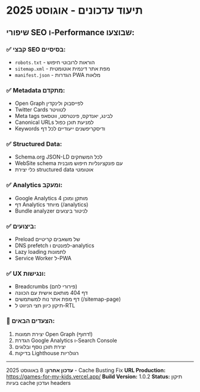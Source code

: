 # תיעוד עדכונים - אוגוסט 2025

## שיפורי SEO ו-Performance שבוצעו:

### ✅ קבצי SEO בסיסיים:
- `robots.txt` - הוראות לרובוטי חיפוש
- `sitemap.xml` - מפת אתר דינמית אוטומטית
- `manifest.json` - הגדרות PWA מלאות

### ✅ Metadata מתקדם:
- Open Graph לפייסבוק ולינקדין
- Twitter Cards לטוויטר
- Meta tags לבינג, יאנדקס, פינטרסט, ווטסאפ
- Canonical URLs למניעת תוכן כפול
- Keywords ודיסקריפשנים ייעודיים לכל דף

### ✅ Structured Data:
- Schema.org JSON-LD לכל המשחקים
- WebSite schema עם פונקציונליות חיפוש מובנית
- כלי יצירת structured data אוטומטי

### ✅ Analytics ומעקב:
- Google Analytics 4 מותקן ומוכן
- דף Analytics מיוחד (/analytics)
- Bundle analyzer לניטור ביצועים

### ✅ ביצועים:
- Preload של משאבים קריטיים
- DNS prefetch לפונטים ו-analytics
- Lazy loading לתמונות
- Service Worker ל-PWA

### ✅ UX ונגישות:
- Breadcrumbs (פירורי לחם)
- דף 404 מותאם אישית עם הכוונה
- דף מפת אתר נוח למשתמשים (/sitemap-page)
- תיקון כיוון חצי הניווט ל-RTL

### 🎯 הצעדים הבאים:
1. יצירת תמונות Open Graph (דחוף!)
2. הגדרת Google Analytics ו-Search Console
3. יצירת תוכן נוסף ובלוגים
4. בדיקות Lighthouse רגולריות

---
**עדכון אחרון:** 8 באוגוסט 2025 - Cache Busting Fix
**URL Production:** https://games-for-my-kids.vercel.app/
**Build Version:** 1.0.2
**Status:** תיקון בעיות cache ועדכון headers

